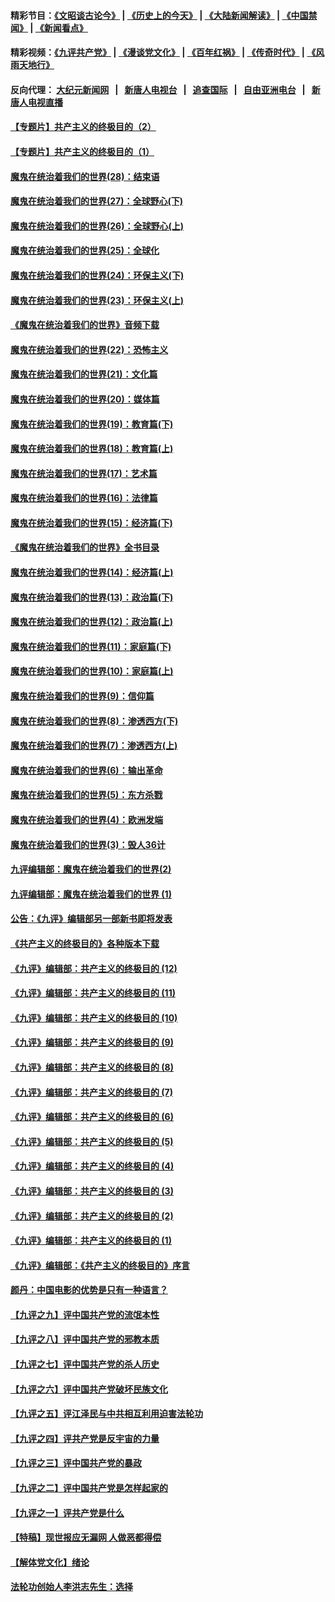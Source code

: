 #### 精彩节目：[《文昭谈古论今》](http://155.138.205.71/wenzhao) | [《历史上的今天》](http://155.138.205.71/today-in-history) | [《大陆新闻解读》](http://155.138.205.71/ntdtv-comedy) | [《中国禁闻》](http://155.138.205.71/ntdtv-news) | [《新闻看点》](http://155.138.205.71/news-insight) 

 #### 精彩视频：[《九评共产党》](http://155.138.205.71:10000/videos/jiuping) | [《漫谈党文化》](http://155.138.205.71:10000/videos/mtdwh) | [《百年红祸》](http://155.138.205.71:10000/videos/bnhh) | [《传奇时代》](http://155.138.205.71:10000/videos/legend) | [《风雨天地行》](http://155.138.205.71:10000/videos/fytdx) 

 #### 反向代理： [大纪元新闻网](http://155.138.205.71:10080/) &nbsp;&nbsp;|&nbsp;&nbsp; [新唐人电视台](http://155.138.205.71:8000/) &nbsp;&nbsp;|&nbsp;&nbsp; [追查国际](http://155.138.205.71:10010/) &nbsp;&nbsp;|&nbsp;&nbsp; [自由亚洲电台](http://155.138.205.71:9800/) &nbsp;&nbsp;|&nbsp;&nbsp; [新唐人电视直播](http://155.138.205.71/) 

#### [【专题片】共产主义的终极目的（2）](../pages/nsc422/n11061941.md?t=02250937) 

#### [【专题片】共产主义的终极目的（1）](../pages/nsc422/n11047728.md?t=02250937) 

#### [魔鬼在统治着我们的世界(28)：结束语](../pages/nsc422/n10936246.md?t=02250937) 

#### [魔鬼在统治着我们的世界(27)：全球野心(下)](../pages/nsc422/n10928319.md?t=02250937) 

#### [魔鬼在统治着我们的世界(26)：全球野心(上)](../pages/nsc422/n10900318.md?t=02250937) 

#### [魔鬼在统治着我们的世界(25)：全球化](../pages/nsc422/n10788205.md?t=02250937) 

#### [魔鬼在统治着我们的世界(24)：环保主义(下)](../pages/nsc422/n10695307.md?t=02250937) 

#### [魔鬼在统治着我们的世界(23)：环保主义(上)](../pages/nsc422/n10688613.md?t=02250937) 

#### [《魔鬼在统治着我们的世界》音频下载](../pages/nsc422/n10635553.md?t=02250937) 

#### [魔鬼在统治着我们的世界(22)：恐怖主义](../pages/nsc422/n10614727.md?t=02250937) 

#### [魔鬼在统治着我们的世界(21)：文化篇](../pages/nsc422/n10597706.md?t=02250937) 

#### [魔鬼在统治着我们的世界(20)：媒体篇](../pages/nsc422/n10586579.md?t=02250937) 

#### [魔鬼在统治着我们的世界(19)：教育篇(下)](../pages/nsc422/n10564808.md?t=02250937) 

#### [魔鬼在统治着我们的世界(18)：教育篇(上)](../pages/nsc422/n10526970.md?t=02250937) 

#### [魔鬼在统治着我们的世界(17)：艺术篇](../pages/nsc422/n10499093.md?t=02250937) 

#### [魔鬼在统治着我们的世界(16)：法律篇](../pages/nsc422/n10485969.md?t=02250937) 

#### [魔鬼在统治着我们的世界(15)：经济篇(下)](../pages/nsc422/n10469975.md?t=02250937) 

#### [《魔鬼在统治着我们的世界》全书目录](../pages/nsc422/n10464261.md?t=02250937) 

#### [魔鬼在统治着我们的世界(14)：经济篇(上)](../pages/nsc422/n10457370.md?t=02250937) 

#### [魔鬼在统治着我们的世界(13)：政治篇(下)](../pages/nsc422/n10448270.md?t=02250937) 

#### [魔鬼在统治着我们的世界(12)：政治篇(上)](../pages/nsc422/n10444576.md?t=02250937) 

#### [魔鬼在统治着我们的世界(11)：家庭篇(下)](../pages/nsc422/n10440961.md?t=02250937) 

#### [魔鬼在统治着我们的世界(10)：家庭篇(上)](../pages/nsc422/n10435448.md?t=02250937) 

#### [魔鬼在统治着我们的世界(9)：信仰篇](../pages/nsc422/n10432159.md?t=02250937) 

#### [魔鬼在统治着我们的世界(8)：渗透西方(下)](../pages/nsc422/n10429603.md?t=02250937) 

#### [魔鬼在统治着我们的世界(7)：渗透西方(上)](../pages/nsc422/n10426013.md?t=02250937) 

#### [魔鬼在统治着我们的世界(6)：输出革命](../pages/nsc422/n10421536.md?t=02250937) 

#### [魔鬼在统治着我们的世界(5)：东方杀戮](../pages/nsc422/n10417707.md?t=02250937) 

#### [魔鬼在统治着我们的世界(4)：欧洲发端](../pages/nsc422/n10414890.md?t=02250937) 

#### [魔鬼在统治着我们的世界(3)：毁人36计](../pages/nsc422/n10411583.md?t=02250937) 

#### [九评编辑部：魔鬼在统治着我们的世界(2)](../pages/nsc422/n10410036.md?t=02250937) 

#### [九评编辑部：魔鬼在统治着我们的世界 (1)](../pages/nsc422/n10406825.md?t=02250937) 

#### [公告：《九评》编辑部另一部新书即将发表](../pages/nsc422/n10405104.md?t=02250937) 

#### [《共产主义的终极目的》各种版本下载](../pages/nsc422/n10022138.md?t=02250937) 

#### [《九评》编辑部：共产主义的终极目的 (12)](../pages/nsc422/n9933272.md?t=02250937) 

#### [《九评》编辑部：共产主义的终极目的 (11)](../pages/nsc422/n9924973.md?t=02250937) 

#### [《九评》编辑部：共产主义的终极目的 (10)](../pages/nsc422/n9920883.md?t=02250937) 

#### [《九评》编辑部：共产主义的终极目的 (9)](../pages/nsc422/n9916363.md?t=02250937) 

#### [《九评》编辑部：共产主义的终极目的 (8)](../pages/nsc422/n9912488.md?t=02250937) 

#### [《九评》编辑部：共产主义的终极目的 (7)](../pages/nsc422/n9901176.md?t=02250937) 

#### [《九评》编辑部：共产主义的终极目的 (6)](../pages/nsc422/n9899359.md?t=02250937) 

#### [《九评》编辑部：共产主义的终极目的 (5)](../pages/nsc422/n9893174.md?t=02250937) 

#### [《九评》编辑部：共产主义的终极目的 (4)](../pages/nsc422/n9891246.md?t=02250937) 

#### [《九评》编辑部：共产主义的终极目的 (3)](../pages/nsc422/n9879879.md?t=02250937) 

#### [《九评》编辑部：共产主义的终极目的 (2)](../pages/nsc422/n9876205.md?t=02250937) 

#### [《九评》编辑部：共产主义的终极目的 (1)](../pages/nsc422/n9865857.md?t=02250937) 

#### [《九评》编辑部：《共产主义的终极目的》序言](../pages/nsc422/n9862666.md?t=02250937) 

#### [颜丹：中国电影的优势是只有一种语言？](../pages/nsc422/n9583062.md?t=02250937) 

#### [【九评之九】评中国共产党的流氓本性](../pages/nsc422/n737542.md?t=02250937) 

#### [【九评之八】评中国共产党的邪教本质](../pages/nsc422/n735942.md?t=02250937) 

#### [【九评之七】评中国共产党的杀人历史](../pages/nsc422/n733806.md?t=02250937) 

#### [【九评之六】评中国共产党破坏民族文化](../pages/nsc422/n731667.md?t=02250937) 

#### [【九评之五】评江泽民与中共相互利用迫害法轮功](../pages/nsc422/n730058.md?t=02250937) 

#### [【九评之四】评共产党是反宇宙的力量](../pages/nsc422/n727814.md?t=02250937) 

#### [【九评之三】评中国共产党的暴政](../pages/nsc422/n725597.md?t=02250937) 

#### [【九评之二】评中国共产党是怎样起家的](../pages/nsc422/n723946.md?t=02250937) 

#### [【九评之一】评共产党是什么](../pages/nsc422/n722529.md?t=02250937) 

#### [【特稿】现世报应无漏网 人做恶都得偿](../pages/nsc422/n4215167.md?t=02250937) 

#### [【解体党文化】绪论](../pages/nsc422/n1449356.md?t=02250937) 

#### [法轮功创始人李洪志先生：选择](../pages/nsc422/n3580738.md?t=02250937) 

